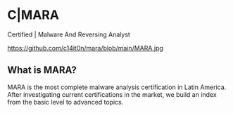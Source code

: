 # C|MARA
Certified | Malware And Reversing Analyst

https://github.com/c14it0n/mara/blob/main/MARA.jpg

## What is MARA?

MARA is the most complete malware analysis certification in Latin America. After investigating current certifications in the market, we build an index from the basic level to advanced topics.
